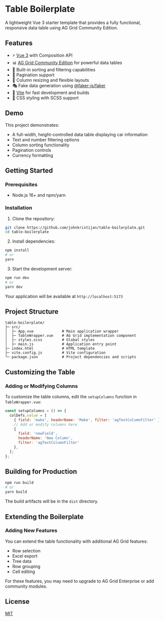 # Table Boilerplate

A lightweight Vue 3 starter template that provides a fully functional, responsive data table using AG Grid Community Edition.

## Features

- ⚡️ [Vue 3](https://vuejs.org/) with Composition API
- 📊 [AG Grid Community Edition](https://www.ag-grid.com/) for powerful data tables
- 🔄 Built-in sorting and filtering capabilities
- 📑 Pagination support
- 🧩 Column resizing and flexible layouts
- 🎭 Fake data generation using [@faker-js/faker](https://fakerjs.dev/)
- 🚀 [Vite](https://vitejs.dev/) for fast development and builds
- 🎨 CSS styling with SCSS support

## Demo

This project demonstrates:
- A full-width, height-controlled data table displaying car information
- Text and number filtering options
- Column sorting functionality
- Pagination controls
- Currency formatting

## Getting Started

### Prerequisites

- Node.js 16+ and npm/yarn

### Installation

1. Clone the repository:

```bash
git clone https://github.com/johnkristijan/table-boilerplate.git
cd table-boilerplate
```

2. Install dependencies:

```bash
npm install
# or
yarn
```

3. Start the development server:

```bash
npm run dev
# or
yarn dev
```

Your application will be available at `http://localhost:5173`

## Project Structure

```
table-boilerplate/
├─ src/
│  ├─ App.vue             # Main application wrapper
│  ├─ TableWrapper.vue    # AG Grid implementation component
│  ├─ styles.scss         # Global styles
│  ├─ main.js             # Application entry point
├─ index.html             # HTML template
├─ vite.config.js         # Vite configuration
└─ package.json           # Project dependencies and scripts
```

## Customizing the Table

### Adding or Modifying Columns

To customize the table columns, edit the `setupColumns` function in `TableWrapper.vue`:

```javascript
const setupColumns = () => {
  colDefs.value = [
    { field: 'make', headerName: 'Make', filter: 'agTextColumnFilter' },
    // Add or modify columns here
    { 
      field: 'newField', 
      headerName: 'New Column',
      filter: 'agTextColumnFilter' 
    },
  ];
};
```


## Building for Production

```bash
npm run build
# or
yarn build
```

The build artifacts will be in the `dist` directory.

## Extending the Boilerplate

### Adding New Features

You can extend the table functionality with additional AG Grid features:

- Row selection
- Excel export
- Tree data
- Row grouping
- Cell editing

For these features, you may need to upgrade to AG Grid Enterprise or add community modules.

## License

[MIT](LICENSE)
